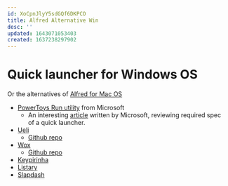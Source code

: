 ```yaml
---
id: XoCpnJlyY5sdGQf6DKPCO
title: Alfred Alternative Win
desc: ''
updated: 1643071053403
created: 1637238297902
---
```

# Quick launcher for Windows OS

Or the alternatives of [Alfred for Mac OS](https://www.alfredapp.com/)

- [PowerToys Run utility](https://docs.microsoft.com/en-us/windows/powertoys/run) from Microsoft
    - An interesting [article](https://github.com/microsoft/PowerToys/wiki/Launcher) written by Microsoft, reviewing required spec of a quick launcher.
- [Ueli](https://ueli.app/#/)
    - [Github repo](https://github.com/oliverschwendener/ueli)
- [Wox](http://www.wox.one/)
    - [Github repo](https://github.com/Wox-launcher/Wox)
- [Keypirinha](https://keypirinha.com/index.html)
- [Listary](https://www.listary.com/download)
- [Slapdash](https://slapdash.com/)